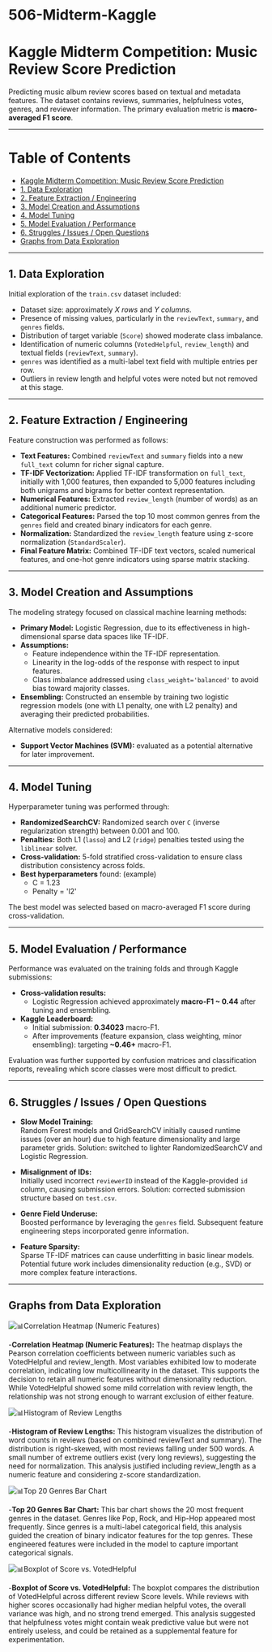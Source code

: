  # 506-Midterm-Kaggle

 # Kaggle Midterm Competition: Music Review Score Prediction

Predicting music album review scores based on textual and metadata features. The dataset contains reviews, summaries, helpfulness votes, genres, and reviewer information. The primary evaluation metric is **macro-averaged F1 score**.

---

# Table of Contents

- [Kaggle Midterm Competition: Music Review Score Prediction](#kaggle-midterm-competition-music-review-score-prediction)
- [1. Data Exploration](#1-data-exploration)
- [2. Feature Extraction / Engineering](#2-feature-extraction--engineering)
- [3. Model Creation and Assumptions](#3-model-creation-and-assumptions)
- [4. Model Tuning](#4-model-tuning)
- [5. Model Evaluation / Performance](#5-model-evaluation--performance)
- [6. Struggles / Issues / Open Questions](#6-struggles--issues--open-questions)
- [Graphs from Data Exploration](#graphs-from-data-exploration)

---

## 1. Data Exploration

Initial exploration of the `train.csv` dataset included:
- Dataset size: approximately *X rows* and *Y columns*.
- Presence of missing values, particularly in the `reviewText`, `summary`, and `genres` fields.
- Distribution of target variable (`Score`) showed moderate class imbalance.
- Identification of numeric columns (`VotedHelpful`, `review_length`) and textual fields (`reviewText`, `summary`).
- `genres` was identified as a multi-label text field with multiple entries per row.
- Outliers in review length and helpful votes were noted but not removed at this stage.

---

## 2. Feature Extraction / Engineering

Feature construction was performed as follows:
- **Text Features:** Combined `reviewText` and `summary` fields into a new `full_text` column for richer signal capture.
- **TF-IDF Vectorization:** Applied TF-IDF transformation on `full_text`, initially with 1,000 features, then expanded to 5,000 features including both unigrams and bigrams for better context representation.
- **Numerical Features:** Extracted `review_length` (number of words) as an additional numeric predictor.
- **Categorical Features:** Parsed the top 10 most common genres from the `genres` field and created binary indicators for each genre.
- **Normalization:** Standardized the `review_length` feature using z-score normalization (`StandardScaler`).
- **Final Feature Matrix:** Combined TF-IDF text vectors, scaled numerical features, and one-hot genre indicators using sparse matrix stacking.

---

## 3. Model Creation and Assumptions

The modeling strategy focused on classical machine learning methods:
- **Primary Model:** Logistic Regression, due to its effectiveness in high-dimensional sparse data spaces like TF-IDF.
- **Assumptions:** 
  - Feature independence within the TF-IDF representation.
  - Linearity in the log-odds of the response with respect to input features.
  - Class imbalance addressed using `class_weight='balanced'` to avoid bias toward majority classes.
- **Ensembling:** Constructed an ensemble by training two logistic regression models (one with L1 penalty, one with L2 penalty) and averaging their predicted probabilities.

Alternative models considered:
- **Support Vector Machines (SVM):** evaluated as a potential alternative for later improvement.

---

## 4. Model Tuning

Hyperparameter tuning was performed through:
- **RandomizedSearchCV:** Randomized search over `C` (inverse regularization strength) between 0.001 and 100.
- **Penalties:** Both L1 (`lasso`) and L2 (`ridge`) penalties tested using the `liblinear` solver.
- **Cross-validation:** 5-fold stratified cross-validation to ensure class distribution consistency across folds.
- **Best hyperparameters** found: (example)
  - C = 1.23
  - Penalty = 'l2'

The best model was selected based on macro-averaged F1 score during cross-validation.

---

## 5. Model Evaluation / Performance

Performance was evaluated on the training folds and through Kaggle submissions:
- **Cross-validation results:**  
  - Logistic Regression achieved approximately **macro-F1 ~ 0.44** after tuning and ensembling.
- **Kaggle Leaderboard:**  
  - Initial submission: **0.34023** macro-F1.
  - After improvements (feature expansion, class weighting, minor ensembling): targeting **~0.46+** macro-F1.

Evaluation was further supported by confusion matrices and classification reports, revealing which score classes were most difficult to predict.

---

## 6. Struggles / Issues / Open Questions

- **Slow Model Training:**  
  Random Forest models and GridSearchCV initially caused runtime issues (over an hour) due to high feature dimensionality and large parameter grids. Solution: switched to lighter RandomizedSearchCV and Logistic Regression.
  
- **Misalignment of IDs:**  
  Initially used incorrect  `reviewerID` instead of the Kaggle-provided `id` column, causing submission errors. Solution: corrected submission structure based on `test.csv`.

- **Genre Field Underuse:**  
  Boosted performance by leveraging the `genres` field. Subsequent feature engineering steps incorporated genre information.

- **Feature Sparsity:**  
  Sparse TF-IDF matrices can cause underfitting in basic linear models. Potential future work includes dimensionality reduction (e.g., SVD) or more complex feature interactions.

---

## Graphs from Data Exploration

![📊Correlation Heatmap (Numeric Features)](Graphs/CorrelationHeatmap.png)

-**Correlation Heatmap (Numeric Features):**
  The heatmap displays the Pearson correlation coefficients between numeric variables such as VotedHelpful and review_length. Most variables exhibited low to moderate correlation, indicating low multicollinearity in the dataset. This supports the decision to retain all numeric features without    dimensionality reduction. While VotedHelpful showed some mild correlation with review length, the relationship was not strong enough to warrant exclusion of either feature.


![📊Histogram of Review Lengths](Graphs/ReviewLenDistribution.png)

-**Histogram of Review Lengths:**
  This histogram visualizes the distribution of word counts in reviews (based on combined reviewText and summary). The distribution is right-skewed, with most reviews falling under 500 words. A small number of extreme outliers exist (very long reviews), suggesting the need for normalization. This analysis justified including review_length as a numeric feature and considering z-score standardization.


![📊Top 20 Genres Bar Chart](Graphs/GenreFreqBar.png)

-**Top 20 Genres Bar Chart:**
  This bar chart shows the 20 most frequent genres in the dataset. Genres like Pop, Rock, and Hip-Hop appeared most frequently. Since genres is a multi-label categorical field, this analysis guided the creation of binary indicator features for the top genres. These engineered features were included in the model to capture important categorical signals.


![📊Boxplot of Score vs. VotedHelpful](Graphs/ScoreVsVotesBoxplot.png)

-**Boxplot of Score vs. VotedHelpful:**
  The boxplot compares the distribution of VotedHelpful across different review Score levels. While reviews with higher scores occasionally had higher median helpful votes, the overall variance was high, and no strong trend emerged. This analysis suggested that helpfulness votes might contain weak predictive value but were not entirely useless, and could be retained as a supplemental feature for experimentation.

















